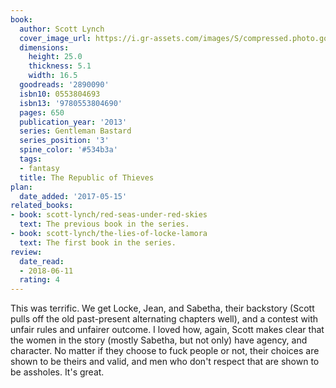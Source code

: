 ```yaml
---
book:
  author: Scott Lynch
  cover_image_url: https://i.gr-assets.com/images/S/compressed.photo.goodreads.com/books/1406961069l/2890090.jpg
  dimensions:
    height: 25.0
    thickness: 5.1
    width: 16.5
  goodreads: '2890090'
  isbn10: 0553804693
  isbn13: '9780553804690'
  pages: 650
  publication_year: '2013'
  series: Gentleman Bastard
  series_position: '3'
  spine_color: '#534b3a'
  tags:
  - fantasy
  title: The Republic of Thieves
plan:
  date_added: '2017-05-15'
related_books:
- book: scott-lynch/red-seas-under-red-skies
  text: The previous book in the series.
- book: scott-lynch/the-lies-of-locke-lamora
  text: The first book in the series.
review:
  date_read:
  - 2018-06-11
  rating: 4
---
```


This was terrific. We get Locke, Jean, and Sabetha, their backstory (Scott pulls off the old past-present alternating chapters well), and a contest with unfair rules and unfairer outcome. I loved how, again, Scott makes clear that the women in the story (mostly Sabetha, but not only) have agency, and character. No matter if they choose to fuck people or not, their choices are shown to be theirs and valid, and men who don't respect that are shown to be assholes. It's great.
